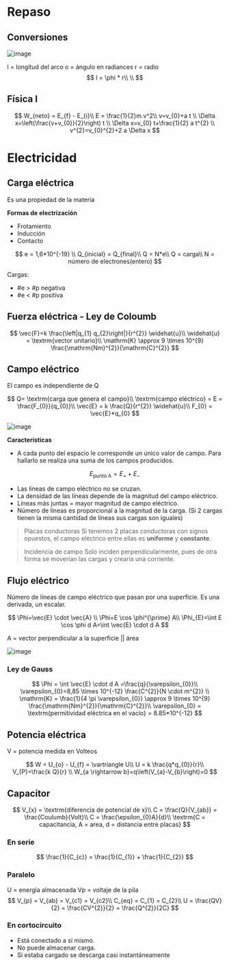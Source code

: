 # Repaso
## Conversiones
![image](https://drive.google.com/uc?export=view&id=1QGxjVtDTdDEIdNQ4vbErUHEyDigbzqUN)

l = longitud del arco
o = ángulo en radiances
r = radio
$$
l = \phi * r\\
\\
$$

## Física I

$$
W_{neto} = E_{f} - E_{i}\\
E = \frac{1}{2}m.v^2\\
v=v_{0}+a t \\
\Delta x=\left(\frac{v+v_{0}}{2}\right) t \\
\Delta x=v_{0} t+\frac{1}{2} a t^{2} \\
v^{2}=v_{0}^{2}+2 a \Delta x
$$



# Electricidad
## Carga eléctrica
Es una propiedad de la materia

**Formas de electrización**
- Frotamiento
- Inducción
- Contacto

$$
e = 1,6*10^{-19} \\
Q_{inicial} = Q_{final}\\
Q = N*e\\
Q = carga\\
N = número de electrones(entero)
$$

 Cargas:
- #e > #p negativa
- #e < #p positiva


## Fuerza eléctrica  - Ley de Coloumb
$$
\vec{F}=k \frac{\left|q_{1} q_{2}\right|}{r^{2}} \widehat{u}\\
\widehat{u} = \textrm{vector unitario}\\
\mathrm{K} \approx 9 \times 10^{9} \frac{\mathrm{Nm}^{2}}{\mathrm{C}^{2}}
$$


## Campo eléctrico
El campo  es independiente de Q

$$
Q= \textrm{carga que genera el campo}\\
\textrm{campo eléctrico} = E = \frac{F_{0}}{q_{0}}\\
\vec{E} = k \frac{Q}{r^{2}} \widehat{u}\\
F_{0} = \vec{E}*q_{0}
$$

![image](https://drive.google.com/uc?export=view&id=1BzC5TrhvOcdLHv84ER4OnaqYdVUYO4XI)

**Características**
- A cada punto del espacio le corresponde un único valor de campo. Para hallarlo se realiza una suma de los campos producidos.

$$
E_{\textrm{punto A}} = E_{+} + E_{-}
$$

- Las líneas de campo eléctrico no se cruzan.
- La densidad de las líneas depende de la magnitud del campo eléctrico.
- Líneas más juntas = mayor magnitud de campo eléctrico.
- Número de líneas es proporcional a la magnitud de la carga. (Si 2 cargas tienen la misma cantidad de líneas sus cargas son iguales)

> Placas conductoras
> Si tenemos 2 placas conductoras con signos opuestos, el campo eléctrico entre ellas es **uniforme** y **constante**.

> Incidencia de campo
> Solo inciden perpendicularmente, pues de otra forma se moverían las cargas y crearía una corriente.


## Flujo eléctrico
Número de líneas de campo eléctrico que pasan por una superficie.
Es una derivada, un escalar.

$$
\Phi=\vec{E} \cdot \vec{A} \\
\Phi=E \cos \phi^{\prime} A\\
\Phi_{E}=\int E \cos \phi d A=\int \vec{E} \cdot d A
$$

A = vector perpendicular a la superficie || área

![image](https://drive.google.com/uc?export=view&id=13RGdIFXd2yzeQi439LE2DbyAhdjQQ8k9)

### Ley de Gauss

$$
\Phi = \int \vec{E} \cdot d A   =\frac{q}{\varepsilon_{0}}\\
\varepsilon_{0}=8,85 \times 10^{-12} \frac{C^{2}}{N \cdot m^{2}} \\
\mathrm{K} = \frac{1}{4 \pi \varepsilon_{0}}  \approx 9 \times 10^{9} \frac{\mathrm{Nm}^{2}}{\mathrm{C}^{2}}\\
\varepsilon_{0} = \textrm{permitividad eléctrica en el vacío} = 8.85*10^{-12}
$$



## Potencia eléctrica
V = potencia medida en Volteos

$$
W = U_{o} - U_{f} = \vartriangle U\\
U = k \frac{q*q_{0}}{r}\\
V_{P}=\frac{k Q}{r} \\
W_{a \rightarrow b}=q\left(V_{a}-V_{b}\right)=0
$$

## Capacitor
$$
V_{x} = \textrm{diferencia de potencial de x}\\
C = \frac{Q}{V_{ab}} = \frac{Coulumb}{Volt}\\
C = \frac{\epsilon_{0}A}{d}\\
\textrm{C = capacitancia, A = area, d = distancia entre placas}
$$

### En serie
$$
\frac{1}{C_{c}} = \frac{1}{C_{1}} + \frac{1}{C_{2}}
$$


### Paralelo
U = energía almacenada
Vp = voltaje de la pila
$$
V_{p} = V_{ab} = V_{c1} = V_{c2}\\
C_{eq} = C_{1} = C_{2}\\
U = \frac{QV}{2} = \frac{CV^{2}}{2} = \frac{Q^{2}}{2C}
$$

### En cortocircuito
- Está conectado a sí mismo.
- No puede almacenar carga.
- Si estaba cargado se descarga casi instantáneamente



